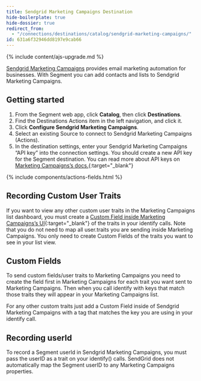 ```yaml
---
title: Sendgrid Marketing Campaigns Destination
hide-boilerplate: true
hide-dossier: true
redirect_from:
  - "/connections/destinations/catalog/sendgrid-marketing-campaigns/"
id: 631a6f32946dd8197e9cab66
---
```



{% include content/ajs-upgrade.md %}

[Sendgrid Marketing Campaigns](https://sendgrid.com/solutions/email-marketing/) provides email marketing automation for businesses. With Segment you can add contacts and lists to Sendgrid Marketing Campaigns.

## Getting started

1. From the Segment web app, click **Catalog**, then click **Destinations**.
2. Find the Destinations Actions item in the left navigation, and click it.
3. Click **Configure Sendgrid Marketing Campaigns**.
4. Select an existing Source to connect to Sendgrid Marketing Campaigns (Actions).
5. In the destination settings, enter your Sendgrid Marketing Campaigns “API key” into the connection settings. You should create a new API key for the Segment destination. You can read more about API keys on [Marketing Campaigns’s docs.](https://docs.sendgrid.com/ui/account-and-settings/api-keys){:target="_blank"}


{% include components/actions-fields.html %}


## Recording Custom User Traits
If you want to view any other custom user traits in the Marketing Campaigns list dashboard, you must create a [Custom Field inside Marketing Campaigns’s UI](https://docs.sendgrid.com/ui/managing-contacts/custom-fields#creating-custom-fields){:target="_blank"} of the traits in your identify calls. Note that you do not need to map all user.traits you are sending inside Marketing Campaigns. You only need to create Custom Fields of the traits you want to see in your list view.

## Custom Fields
To send custom fields/user traits to Marketing Campaigns you need to create the field first in Marketing Campaigns for each trait you want sent to Marketing Campaigns. Then when you call identify with keys that match those traits they will appear in your Marketing Campaigns list.

For any other custom traits just add a Custom Field inside of Sendgrid Marketing Campaigns with a tag that matches the key you are using in your identify call.


## Recording userId
To record a Segment userId in Sendgrid Marketing Campaigns, you must pass the userID as a trait on your identify() calls. SendGrid does not automatically map the Segment userID to any Marketing Campaigns properties.
